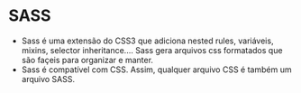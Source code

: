 # SASS
* Sass é uma extensão do CSS3 que adiciona nested rules, variáveis, mixins, selector inheritance.... Sass gera arquivos css formatados que são façeis para organizar e manter. 
* Sass é compatível com CSS. Assim, qualquer arquivo CSS é também um arquivo SASS. 
